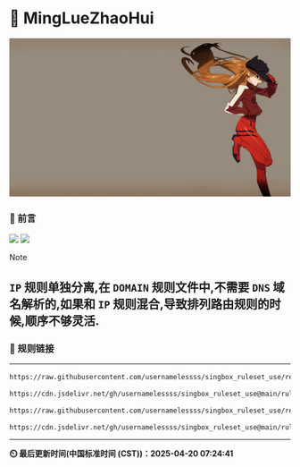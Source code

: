 
# 🧸 MingLueZhaoHui
![](https://raw.githubusercontent.com/usernamelessss/picture-bed/main/images/202504042256831.jpg)
### 📣 前言
![](https://shields.io/badge/-移除重复规则-ff69b4) ![](https://shields.io/badge/-IP&nbsp;规则单独存放不与&nbsp;DOMAIN&nbsp;等混合-green)
> [!NOTE]
**`IP` 规则单独分离,在 `DOMAIN` 规则文件中,不需要 `DNS` 域名解析的,如果和 `IP` 规则混合,导致排列路由规则的时候,顺序不够灵活.**
---

###  🔗 规则链接
---

```url
https://raw.githubusercontent.com/usernamelessss/singbox_ruleset_use/refs/heads/main/rule/MingLueZhaoHui/MingLueZhaoHui_No_IP.json
```

```url
https://cdn.jsdelivr.net/gh/usernamelessss/singbox_ruleset_use@main/rule/MingLueZhaoHui/MingLueZhaoHui_No_IP.json
```

```url
https://raw.githubusercontent.com/usernamelessss/singbox_ruleset_use/refs/heads/main/rule/MingLueZhaoHui/MingLueZhaoHui_No_IP.srs
```

```url
https://cdn.jsdelivr.net/gh/usernamelessss/singbox_ruleset_use@main/rule/MingLueZhaoHui/MingLueZhaoHui_No_IP.srs
```

---
**⏲️ 最后更新时间(中国标准时间 (CST))：2025-04-20 07:24:41**